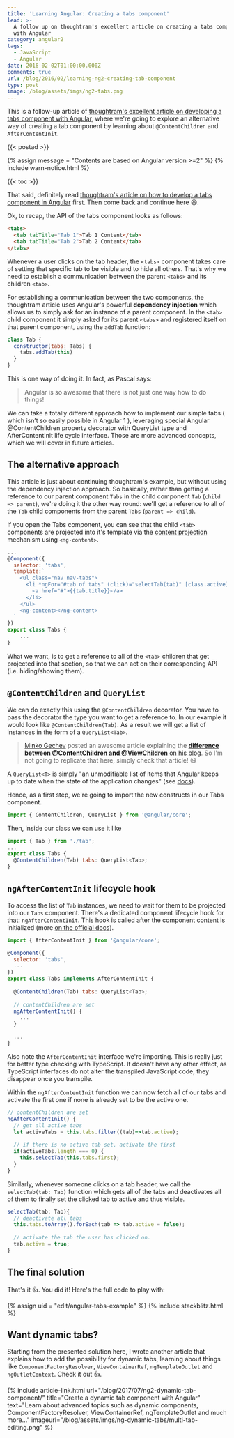 ```yaml
---
title: 'Learning Angular: Creating a tabs component'
lead: >-
  A follow up on thoughtram's excellent article on creating a tabs components
  with Angular
category: angular2
tags:
  - JavaScript
  - Angular
date: 2016-02-02T01:00:00.000Z
comments: true
url: /blog/2016/02/learning-ng2-creating-tab-component
type: post
image: /blog/assets/imgs/ng2-tabs.png
---
```


<div class="article-intro">
	This is a follow-up article of <a href="http://blog.thoughtram.io/angular/2015/04/09/developing-a-tabs-component-in-angular-2.html" target="blank">thoughtram's excellent article on developing a tabs component with Angular</a>, where we're going to explore an alternative way of creating a tab component by learning about <code>@ContentChildren</code> and <code>AfterContentInit</code>.
</div>

{{< postad >}}

{% assign message = "Contents are based on Angular version >=2" %}
{% include warn-notice.html %}

{{< toc >}}

That said, definitely read [thoughtram's article on how to develop a tabs component in Angular](http://blog.thoughtram.io/angular/2015/04/09/developing-a-tabs-component-in-angular-2.html) first. Then come back and continue here :smiley:.

Ok, to recap, the API of the tabs component looks as follows:

```html
<tabs>
  <tab tabTitle="Tab 1">Tab 1 Content</tab>
  <tab tabTitle="Tab 2">Tab 2 Content</tab>
</tabs>
```

Whenever a user clicks on the tab header, the `<tabs>` component takes care of setting that specific tab to be visible and to hide all others. That's why we need to establish a communication between the parent `<tabs>` and its children `<tab>`.

For establishing a communication between the two components, the thoughtram article uses Angular's powerful **dependency injection** which allows us to simply ask for an instance of a parent component. In the `<tab>` child component it simply asked for its parent `<tabs>` and registered itself on that parent component, using the `addTab` function:

```javascript
class Tab {
  constructor(tabs: Tabs) {
    tabs.addTab(this)
  }
}
```

This is one way of doing it. In fact, as Pascal says:

> Angular is so awesome that there is not just one way how to do things!
> 
We can take a totally different approach how to implement our simple tabs ( which isn’t so easily possible in Angular 1 ), leveraging special Angular @ContentChildren property decorator with QueryList type and AfterContentInit life cycle interface. Those are more advanced concepts, which we will cover in future articles.

## The alternative approach

This article is just about continuing thoughtram's example, but without using the dependency injection approach. So basically, rather than getting a reference to our parent component `Tabs` in the child component `Tab` (`child => parent`), we're doing it the other way round: we'll get a reference to all of the `Tab` child components from the parent `Tabs` (`parent => child`).

If you open the Tabs component, you can see that the child `<tab>` components are projected into it's template via the [content projection](http://juristr.com/blog/2016/01/ng2-multi-content-projection) mechanism using `<ng-content>`.

```javascript
...
@Component({
  selector: 'tabs',
  template:`
    <ul class="nav nav-tabs">
      <li *ngFor="#tab of tabs" (click)="selectTab(tab)" [class.active]="tab.active">
        <a href="#">{{tab.title}}</a>
      </li>
    </ul>
    <ng-content></ng-content>
  `
})
export class Tabs {
    ...
}
```

What we want, is to get a reference to all of the `<tab>` children that get projected into that section, so that we can act on their corresponding API (i.e. hiding/showing them).

## `@ContentChildren` and `QueryList`

We can do exactly this using the `@ContentChildren` decorator. You have to pass the decorator the type you want to get a reference to. In our example it would look like `@ContentChildren(Tab)`. As a result we will get a list of instances in the form of a `QueryList<Tab>`.

> [Minko Gechev](https://twitter.com/mgechev) posted an awesome article explaining the [**difference between @ContentChildren and @ViewChildren** on his blog](http://blog.mgechev.com/2016/01/23/angular2-viewchildren-contentchildren-difference-viewproviders/). So I'm not going to replicate that here, simply check that article! :smiley:

A `QueryList<T>` is simply "an unmodifiable list of items that Angular keeps up to date when the state of the application changes" (see [docs](https://angular.io/docs/ts/latest/api/core/QueryList-class.html)).

Hence, as a first step, we're going to import the new constructs in our Tabs component.

```javascript
import { ContentChildren, QueryList } from '@angular/core';
```

Then, inside our class we can use it like

```javascript
import { Tab } from './tab';
...
export class Tabs {
  @ContentChildren(Tab) tabs: QueryList<Tab>;
}
```

## `ngAfterContentInit` lifecycle hook

To access the list of `Tab` instances, we need to wait for them to be projected into our `Tabs` component. There's a dedicated component lifecycle hook for that: `ngAfterContentInit`. This hook is called after the component content is initialized (more [on the official docs](https://angular.io/docs/ts/latest/guide/lifecycle-hooks.html)).

```javascript
import { AfterContentInit } from '@angular/core';

@Component({
  selector: 'tabs',
  ...
})
export class Tabs implements AfterContentInit {
  
  @ContentChildren(Tab) tabs: QueryList<Tab>;
  
  // contentChildren are set
  ngAfterContentInit() {
    ...
  }

  ...
}
```

Also note the `AfterContentInit` interface we're importing. This is really just for better type checking with TypeScript. It doesn't have any other effect, as TypeScript interfaces do not alter the transpiled JavaScript code, they disappear once you transpile.

Within the `ngAfterContentInit` function we can now fetch all of our tabs and activate the first one if none is already set to be the active one.

```javascript
// contentChildren are set
ngAfterContentInit() {
  // get all active tabs
  let activeTabs = this.tabs.filter((tab)=>tab.active);
  
  // if there is no active tab set, activate the first
  if(activeTabs.length === 0) {
    this.selectTab(this.tabs.first);
  }
}
```

Similarly, whenever someone clicks on a tab header, we call the `selectTab(tab: Tab)` function which gets all of the tabs and deactivates all of them to finally set the clicked tab to active and thus visible.

```javascript
selectTab(tab: Tab){
  // deactivate all tabs
  this.tabs.toArray().forEach(tab => tab.active = false);
  
  // activate the tab the user has clicked on.
  tab.active = true;
}
```

## The final solution

That's it :+1:. You did it! Here's the full code to play with:

<!-- {% assign plunker_url = "https://embed.plnkr.co/afhLA8wHw9LRnzwwTT3M/" %}
{% include plunker.html %} -->

{% assign uid = "edit/angular-tabs-example" %}
{% include stackblitz.html %}

## Want dynamic tabs?

Starting from the presented solution here, I wrote another article that explains how to add the possibility for dynamic tabs, learning about things like <code>ComponentFactoryResolver</code>, <code>ViewContainerRef</code>, <code>ngTemplateOutlet</code> and <code>ngOutletContext</code>. Check it out :+1:.

{% include article-link.html
    url="/blog/2017/07/ng2-dynamic-tab-component/"
    title="Create a dynamic tab component with Angular"
    text="Learn about advanced topics such as dynamic components, ComponentFactoryResolver, ViewContainerRef, ngTemplateOutlet and much more..."
    imageurl="/blog/assets/imgs/ng-dynamic-tabs/multi-tab-editing.png"
%}


